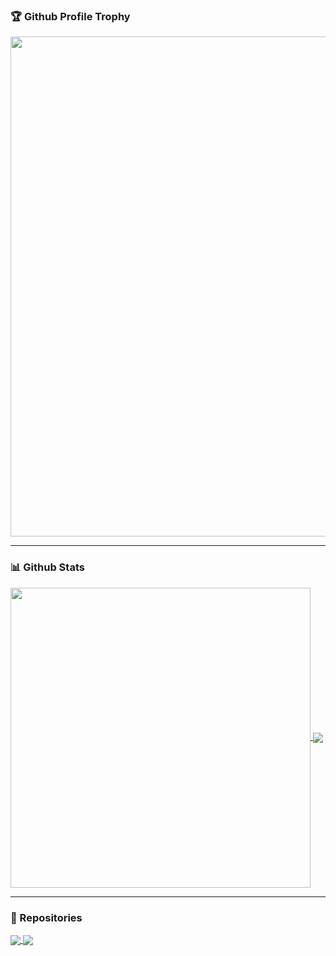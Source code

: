 ### 🏆 Github Profile Trophy
<a href="https://github.com/ryo-ma/github-profile-trophy">
  <img width=800 src="https://github-profile-trophy.vercel.app/?username=LarsHusfloen&column=6&theme=dracula"/>
</a>


---
### 📊 Github Stats

<a href="https://github.com/anuraghazra/github-readme-stats">
  <img align="center" style="width: 480px;" src="https://github-readme-stats.vercel.app/api?username=LarsHusfloen&include_all_commits=true&show_icons=true&count_private=true" />
</a>
<a href="https://github.com/anuraghazra/github-readme-stats">
  <img align="center" src="https://github-readme-stats.vercel.app/api/top-langs/?username=LarsHusfloen&layout=compact&langs_count=8" />
</a>

---
### 📗 Repositories

<a href="https://github.com/LarsHusfloen/code">
  <img align="center" src="https://github-readme-stats.vercel.app/api/pin/?username=LarsHusfloen&repo=code" />
</a>
<a href="https://github.com/LarsHusfloen/IS-211">
  <img align="center" src="https://github-readme-stats.vercel.app/api/pin/?username=LarsHusfloen&repo=IS-211" />
</a>

